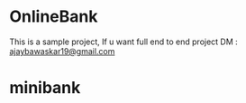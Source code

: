 # OnlineBank
This is a sample project, If u want full end to end project DM : ajaybawaskar19@gmail.com
# minibank
